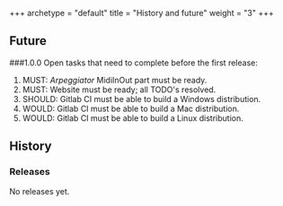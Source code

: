 +++
archetype = "default"
title = "History and future"
weight = "3"
+++

## Future
###1.0.0
Open tasks that need to complete before the first release:
1. MUST: *Arpeggiator* MidiInOut part must be ready.
1. MUST: Website must be ready; all TODO's resolved.
1. SHOULD: Gitlab CI must be able to build a Windows distribution.
1. WOULD: Gitlab CI must be able to build a Mac distribution.
1. WOULD: Gitlab CI must be able to build a Linux distribution.

## History
### Releases
No releases yet.
